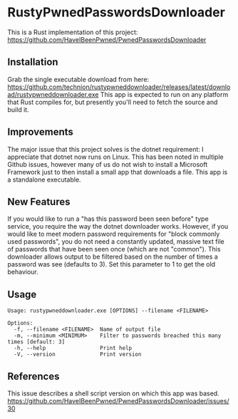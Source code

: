# RustyPwnedPasswordsDownloader

This is a Rust implementation of this project: https://github.com/HaveIBeenPwned/PwnedPasswordsDownloader

## Installation

Grab the single executable download from here: https://github.com/technion/rustypwneddownloader/releases/latest/download/rustypwneddownloader.exe
This app is expected to run on any platform that Rust compiles for, but presently you'll need to fetch the source and build it.

## Improvements
The major issue that this project solves is the dotnet requirement: I appreciate that dotnet now runs on Linux. This has been noted in multiple Github issues, however many of us do not wish to install a Microsoft Framework just to then install a small app that downloads a file. This app is a standalone executable.

## New Features
If you would like to run a "has this password been seen before" type service, you require the way the dotnet downloader works. However, if you would like to meet modern password requirements for "block commonly used passwords", you do not need a constantly updated, massive text file of passwords that have been seen once (which are not "common"). This downloader allows output to be filtered based on the number of times a password was see (defaults to 3). Set this parameter to 1 to get the old behaviour.

## Usage
```
Usage: rustypwneddownloader.exe [OPTIONS] --filename <FILENAME>

Options:
  -f, --filename <FILENAME>  Name of output file
  -m, --minimum <MINIMUM>    Filter to passwords breached this many times [default: 3]
  -h, --help                 Print help
  -V, --version              Print version
```

## References
This issue describes a shell script version on which this app was based.
https://github.com/HaveIBeenPwned/PwnedPasswordsDownloader/issues/30

 